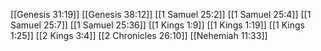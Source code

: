 [[Genesis 31:19]]
[[Genesis 38:12]]
[[1 Samuel 25:2]]
[[1 Samuel 25:4]]
[[1 Samuel 25:7]]
[[1 Samuel 25:36]]
[[1 Kings 1:9]]
[[1 Kings 1:19]]
[[1 Kings 1:25]]
[[2 Kings 3:4]]
[[2 Chronicles 26:10]]
[[Nehemiah 11:33]]
